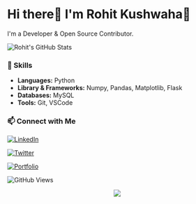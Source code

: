 <!-- Your Name -->
# Hi there👋 I'm Rohit Kushwaha🙏

<!-- Introduction -->
I'm a Developer & Open Source Contributor.

<!-- GitHub Stats -->
![Rohit's GitHub Stats](https://github-readme-stats.vercel.app/api?username=kusrohit&show_icons=true&count_private=true&hide=issues,contribs&theme=radical)

<!-- Skills -->
### 🚀 Skills
- **Languages:** Python
- **Library & Frameworks:** Numpy, Pandas, Matplotlib, Flask
- **Databases:** MySQL
- **Tools:** Git, VSCode

<!-- Featured Projects -->
<!-- ### 🔭 Featured Projects -->
<!-- - [Project 1](https://github.com/kusrohit/project1): Brief description of the project. -->
<!-- - [Project 2](https://github.com/kusrohit/project2): Brief description of the project. -->
<!-- - [Project 3](https://github.com/kusrohit/project3): Brief description of the project. -->

<!-- Connect with me -->
### 📫 Connect with Me
[![LinkedIn](https://img.shields.io/badge/LinkedIn-Connect-blue)](https://www.linkedin.com/in/ikusrohit/)

[![Twitter](https://img.shields.io/badge/Twitter-Follow-blue)](https://twitter.com/kushtwts)

[![Portfolio](https://img.shields.io/badge/Portfolio-Visit-brightgreen)](https://kushrohit.showwcase.com)

<!-- Visitors Counter (excluding yourself) -->
![GitHub Views](https://komarev.com/ghpvc/?username=kusrohit)

<!-- GitHub Activity Graph -->
<!-- [![Github Activity Graph](https://github-readme-activity-graph.vercel.app/graph?username=kusrohit&bg_color=13715f&color=000405&line=0010f0&point=000000&area=true&hide_border=true)](https://github.com/ashutosh00710/github-readme-activity-graph) -->

<!-- GitHub Trophies -->
<!-- ![Trophies](https://github-profile-trophy.vercel.app/?username=kusrohit&theme=nord) -->

<!-- GitHub Streak -->
<!-- ![GitHub Streak](https://github-readme-streak-stats.herokuapp.com/?user=kusrohit&theme=dark)  -->

<!-- Footer -->
<p align="center">
  <img src="https://img.shields.io/badge/Built%20By-Rohit%20Kushwaha-blue?style=for-the-badge">
</p>

